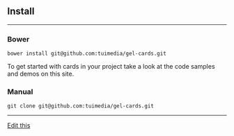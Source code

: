 ## Install

---

### Bower

    bower install git@github.com:tuimedia/gel-cards.git

To get started with cards in your project take a look at the code samples and demos on this site.

### Manual

    git clone git@github.com:tuimedia/gel-cards.git


---

[Edit this](https://github.com/tuimedia/gel-cards/edit/master/docs/poll--usage.md) 
